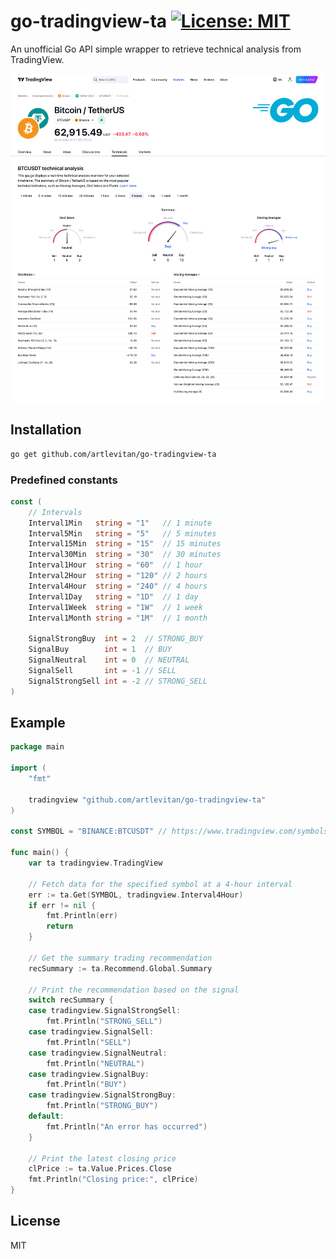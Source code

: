 # go-tradingview-ta [![License: MIT](https://img.shields.io/badge/License-MIT-yellow.svg)](https://opensource.org/licenses/MIT)

An unofficial Go API simple wrapper to retrieve technical analysis from TradingView.

<img src="/editor/images/promo.jpg" alt="Go TradingView" style="max-width:100%">

## Installation

```bash
go get github.com/artlevitan/go-tradingview-ta
```

### Predefined constants

```go
const (
	// Intervals
	Interval1Min   string = "1"   // 1 minute
	Interval5Min   string = "5"   // 5 minutes
	Interval15Min  string = "15"  // 15 minutes
	Interval30Min  string = "30"  // 30 minutes
	Interval1Hour  string = "60"  // 1 hour
	Interval2Hour  string = "120" // 2 hours
	Interval4Hour  string = "240" // 4 hours
	Interval1Day   string = "1D"  // 1 day
	Interval1Week  string = "1W"  // 1 week
	Interval1Month string = "1M"  // 1 month

	SignalStrongBuy  int = 2  // STRONG_BUY
	SignalBuy        int = 1  // BUY
	SignalNeutral    int = 0  // NEUTRAL
	SignalSell       int = -1 // SELL
	SignalStrongSell int = -2 // STRONG_SELL
)
```

## Example

```go
package main

import (
	"fmt"

	tradingview "github.com/artlevitan/go-tradingview-ta"
)

const SYMBOL = "BINANCE:BTCUSDT" // https://www.tradingview.com/symbols/BTCUSDT/technicals/

func main() {
	var ta tradingview.TradingView
	
	// Fetch data for the specified symbol at a 4-hour interval
	err := ta.Get(SYMBOL, tradingview.Interval4Hour)
	if err != nil {
		fmt.Println(err)
		return
	}
	
	// Get the summary trading recommendation
	recSummary := ta.Recommend.Global.Summary

	// Print the recommendation based on the signal
	switch recSummary {
	case tradingview.SignalStrongSell:
		fmt.Println("STRONG_SELL")
	case tradingview.SignalSell:
		fmt.Println("SELL")
	case tradingview.SignalNeutral:
		fmt.Println("NEUTRAL")
	case tradingview.SignalBuy:
		fmt.Println("BUY")
	case tradingview.SignalStrongBuy:
		fmt.Println("STRONG_BUY")
	default:
		fmt.Println("An error has occurred")
	}

	// Print the latest closing price
	clPrice := ta.Value.Prices.Close
	fmt.Println("Closing price:", clPrice)
}
```

## License

MIT
